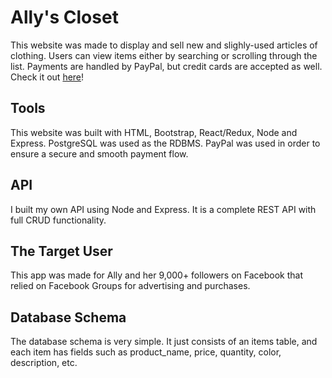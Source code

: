 # Ally's Closet

This website was made to display and sell new and slighly-used articles of clothing. Users can view items either by searching or scrolling through the list. Payments are handled by PayPal, but credit cards are accepted as well. Check it out [here](http://www.allyscloset.org)!

## Tools
This website was built with HTML, Bootstrap, React/Redux, Node and Express. PostgreSQL was used as the RDBMS. PayPal was used in order to ensure a secure and smooth payment flow.

## API

I built my own API using Node and Express. It is a complete REST API with full CRUD functionality.

## The Target User

This app was made for Ally and her 9,000+ followers on Facebook that relied on Facebook Groups for advertising and purchases.

## Database Schema

The database schema is very simple. It just consists of an items table, and each item has fields such as product_name, price, quantity, color, description, etc.